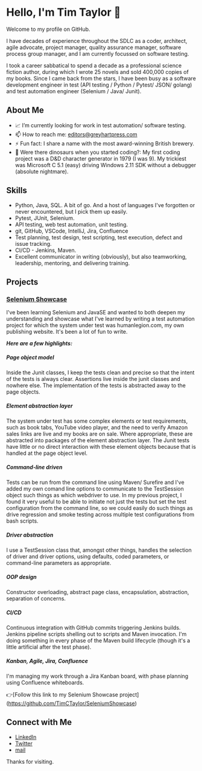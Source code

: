 # Hello, I'm Tim Taylor 👋

Welcome to my profile on GitHub.

I have decades of experience throughout the SDLC as a coder, architect, agile advocate, project manager, quality assurance manager, software process group manager, and I am currently focussed on software testing.

I took a career sabbatical to spend a decade as a professional science fiction author, during which I wrote 25 novels and sold 400,000 copies of my books. Since I came back from the stars, I have been busy as a software development engineer in test (API testing / Python / Pytest/ JSON/ golang) and test automation engineer (Selenium / Java/ Junit).

## About Me

- 📈 I’m currently looking for work in test automation/ software testing.
- 📫 How to reach me: [editors@greyhartpress.com](mailto:editors@greyhartpress.com)
- ⚡ Fun fact: I share a name with the most award-winning British brewery.
- 🦖 Were there dinosaurs when you started coding?: My first coding project was a D&D character generator in 1979 (I was 9). My trickiest was Microsoft C 5.1 (easy) driving Windows 2.11 SDK without a debugger (absolute nightmare).

## Skills

- Python, Java, SQL. A bit of go. And a host of languages I've forgotten or never encountered, but I pick them up easily.
- Pytest, JUnit, Selenium.
- API testing, web test automation, unit testing.
- git, GitHub, VSCode, IntelliJ, Jira, Confluence
- Test planning, test design, test scripting, test execution, defect and issue tracking.
- CI/CD - Jenkins, Maven.
- Excellent communicator in writing (obviously), but also teamworking, leadership, mentoring, and delivering training.


## Projects

### [Selenium Showcase](https://github.com/TimCTaylor/SeleniumShowcase)
I've been learning Selenium and JavaSE and wanted to both deepen my understanding and showcase what I've learned by writing a test automation project for which the system under test was humanlegion.com, my own publishing website. It's been a lot of fun to write.

***Here are a few highlights:***

##### Page object model
Inside the Junit classes, I keep the tests clean and precise so that the intent of the tests is always clear. Assertions live inside the junit classes and nowhere else. The implementation of the tests is abstracted away to the page objects.

##### Element abstraction layer 
The system under test has some complex elements or test requirements, such as book tabs, YouTube video player, and the need to verify Amazon sales links are live and my books are on sale. Where appropriate, these are abstracted into packages of the element abstraction layer. The Junit tests have little or no direct interaction with these element objects because that is handled at the page object level.

##### Command-line driven
Tests can be run from the command line using Maven/ Surefire and I've added my own comand line options to communicate to the TestSession object such things as which webdriver to use. In my previous project, I found it very useful to be able to initiate not just the tests but set the test configuration from the command line, so we could easily do such things as drive regression and smoke testing across multiple test configurations from bash scripts.

##### Driver abstraction
I use a TestSession class that, amongst other things, handles the selection of driver and driver options, using defaults, coded parameters, or command-line parameters as appropriate.

##### OOP design 
Constructor overloading, abstract page class, encapsulation, abstraction, separation of concerns.

##### CI/CD
Continuous integration with GitHub commits triggering Jenkins builds. Jenkins pipeline scripts shelling out to scripts and Maven invocation. I'm doing something in every phase of the Maven build lifecycle (though it's a little artificial after the test phase).

##### Kanban, Agile, Jira, Confluence
I'm managing my work through a Jira Kanban board, with phase planning using Confluence whiteboards.

:point_right:[Follow this link to my Selenium Showcase project] (https://github.com/TimCTaylor/SeleniumShowcase)

## Connect with Me

- [LinkedIn](https://www.linkedin.com/in/tim-c-taylor/)
- [Twitter](https://twitter.com/TimCTaylor)
- [mail](mailto:editors@greyhartpress.com)

Thanks for visiting.
